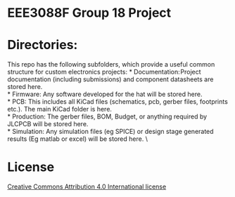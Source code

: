 # EEE3088F Group 18 Project

# Directories:
This repo has the following subfolders, which provide a useful common structure for custom electronics projects:
    * Documentation: Project documentation (including submissions) and component datasheets are stored here.\
    * Firmware: Any software developed for the hat will be stored here.\
    * PCB: This includes all KiCad files (schematics, pcb, gerber files, footprints etc.). The main KiCad folder is here. \
    * Production: The gerber files, BOM, Budget, or anything required by JLCPCB will be stored here. \
    * Simulation: Any simulation files (eg SPICE) or design stage generated results (Eg matlab or excel) will be stored here. \

# License
[Creative Commons Attribution 4.0 International license](https://choosealicense.com/licenses/cc-by-4.0/)